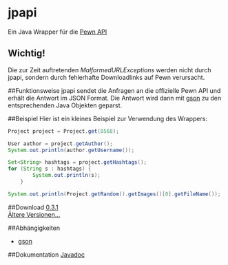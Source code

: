 # jpapi
Ein Java Wrapper für die [Pewn API](http://pewn.de/papi/)

## Wichtig!
Die zur Zeit auftretenden *MalformedURLExceptions* werden nicht durch jpapi, sondern durch fehlerhafte Downloadlinks auf Pewn verursacht.

##Funktionsweise
jpapi sendet die Anfragen an die offizielle Pewn API und erhält die Antwort im JSON Format. Die Antwort wird dann mit [gson](https://github.com/google/gson) zu den entsprechenden Java Objekten geparst.

##Beispiel
Hier ist ein kleines Beispiel zur Verwendung des Wrappers:
```java
Project project = Project.get(8568);

User author = project.getAuthor();
System.out.println(author.getUsername());

Set<String> hashtags = project.getHashtags();
for (String s : hashtags) {
		System.out.println(s);
	}

System.out.println(Project.getRandom().getImages()[0].getFileName());
```

##Download
[0.3.1](https://github.com/crykn/jpapi/releases/tag/0.3.1) <br>
[Ältere Versionen...](https://github.com/crykn/jpapi/releases)

##Abhängigkeiten
* [gson](http://search.maven.org/#artifactdetails%7Ccom.google.code.gson%7Cgson%7C2.6.2%7Cjar)

##Dokumentation
[Javadoc](http://crykn.github.io/jpapi-javadoc/)
